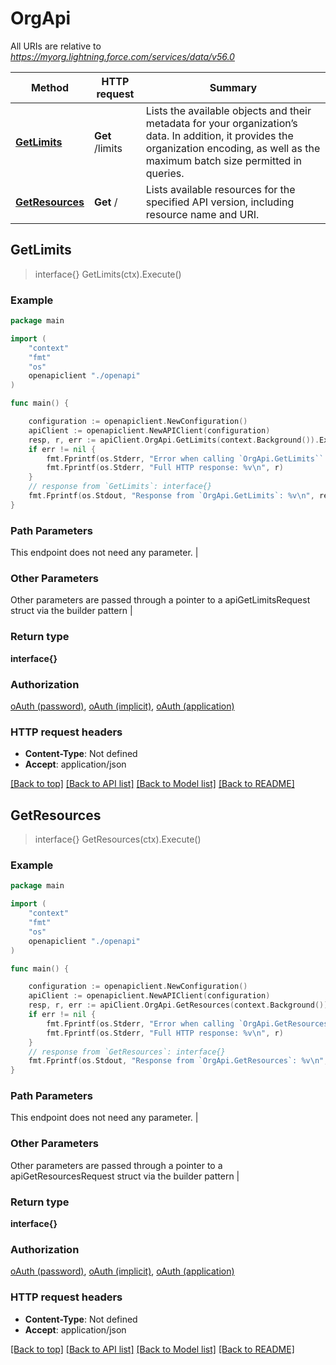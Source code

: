 # OrgApi

All URIs are relative to *https://myorg.lightning.force.com/services/data/v56.0*

| Method        | HTTP request  | Summary       |
| ------------- | ------------- | ------------- |
| [**GetLimits**](#getlimits) | **Get** /limits | Lists the available objects and their metadata for your organization’s data. In addition, it provides the organization encoding, as well as the maximum batch size permitted in queries. |
| [**GetResources**](#getresources) | **Get** / | Lists available resources for the specified API version, including resource name and URI. |



## GetLimits

> interface{} GetLimits(ctx).Execute()



### Example

```go
package main

import (
    "context"
    "fmt"
    "os"
    openapiclient "./openapi"
)

func main() {

    configuration := openapiclient.NewConfiguration()
    apiClient := openapiclient.NewAPIClient(configuration)
    resp, r, err := apiClient.OrgApi.GetLimits(context.Background()).Execute()
    if err != nil {
        fmt.Fprintf(os.Stderr, "Error when calling `OrgApi.GetLimits``: %v\n", err)
        fmt.Fprintf(os.Stderr, "Full HTTP response: %v\n", r)
    }
    // response from `GetLimits`: interface{}
    fmt.Fprintf(os.Stdout, "Response from `OrgApi.GetLimits`: %v\n", resp)
}
```

### Path Parameters

This endpoint does not need any parameter. |

### Other Parameters

Other parameters are passed through a pointer to a apiGetLimitsRequest struct via the builder pattern
 |

### Return type

**interface{}**

### Authorization

[oAuth (password)](../README.md#oauth--password-), [oAuth (implicit)](../README.md#oauth--implicit-), [oAuth (application)](../README.md#oauth--application-)

### HTTP request headers

- **Content-Type**: Not defined
- **Accept**: application/json

[[Back to top]](#) [[Back to API list]](../README.md#documentation-for-api-endpoints)
[[Back to Model list]](../README.md#documentation-for-models)
[[Back to README]](../README.md)


## GetResources

> interface{} GetResources(ctx).Execute()



### Example

```go
package main

import (
    "context"
    "fmt"
    "os"
    openapiclient "./openapi"
)

func main() {

    configuration := openapiclient.NewConfiguration()
    apiClient := openapiclient.NewAPIClient(configuration)
    resp, r, err := apiClient.OrgApi.GetResources(context.Background()).Execute()
    if err != nil {
        fmt.Fprintf(os.Stderr, "Error when calling `OrgApi.GetResources``: %v\n", err)
        fmt.Fprintf(os.Stderr, "Full HTTP response: %v\n", r)
    }
    // response from `GetResources`: interface{}
    fmt.Fprintf(os.Stdout, "Response from `OrgApi.GetResources`: %v\n", resp)
}
```

### Path Parameters

This endpoint does not need any parameter. |

### Other Parameters

Other parameters are passed through a pointer to a apiGetResourcesRequest struct via the builder pattern
 |

### Return type

**interface{}**

### Authorization

[oAuth (password)](../README.md#oauth--password-), [oAuth (implicit)](../README.md#oauth--implicit-), [oAuth (application)](../README.md#oauth--application-)

### HTTP request headers

- **Content-Type**: Not defined
- **Accept**: application/json

[[Back to top]](#) [[Back to API list]](../README.md#documentation-for-api-endpoints)
[[Back to Model list]](../README.md#documentation-for-models)
[[Back to README]](../README.md)

